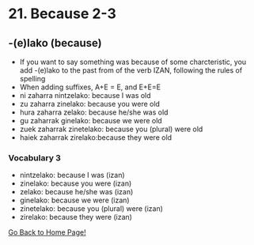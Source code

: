 # 21. Because 2-3
## -(e)lako (because)
* If you want to say something was because of some charcteristic, you add -(e)lako to the past from of the verb IZAN, following the rules of spelling
* When adding suffixes, A+E = E,  and E+E=E
* ni zaharra nintzelako: because I was old
* zu zaharra zinelako: because you were old
* hura zaharra zelako: because he/she was old
* gu zaharrak ginelako: because we were old
* zuek zaharrak zinetelako: because you (plural) were old
* haiek zaharrak zirelako:because they were old

### Vocabulary 3
* nintzelako: because I was (izan)
* zinelako: because you were (izan)
* zelako: because he/she was (izan)
* ginelako: because we were (izan)
* zinetelako: because you (plural) were (izan)
* zirelako: because they were (izan)

[ Go Back to Home Page!](..)
